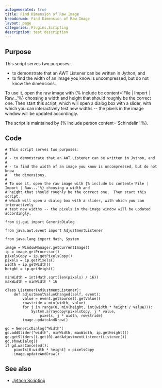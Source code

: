 ```yaml
---
autogenerated: true
title: Find Dimension of Raw Image
breadcrumb: Find Dimension of Raw Image
layout: page
categories: Plugins,Scripting
description: test description
---
```


Purpose
-------

This script serves two purposes:

-   to demonstrate that an AWT Listener can be written in Jython, and
-   to find the width of an image you know is uncompressed, but do not know the dimensions.

To use it, open the raw image with {% include bc content='File | Import | Raw...'%} choosing a width and height that should roughly be the correct one. Then start this script, which will open a dialog box with a slider, with which you can interactively test new widths -- the pixels in the image window will be updated accordingly.

The script is maintained by {% include person content='Schindelin' %}.

Code
----

    # This script serves two purposes:
    #
    # - to demonstrate that an AWT Listener can be written in Jython, and
    #
    # - to find the width of an image you know is uncompressed, but do not know
    #   the dimensions.
    #
    # To use it, open the raw image with {% include bc content='File | Import | Raw...'%} choosing a width and
    # height that should roughly be the correct one.  Then start this script,
    # which will open a dialog box with a slider, with which you can interactively
    # test new widths -- the pixels in the image window will be updated accordingly.

    from ij.gui import GenericDialog

    from java.awt.event import AdjustmentListener

    from java.lang import Math, System

    image = WindowManager.getCurrentImage()
    ip = image.getProcessor()
    pixelsCopy = ip.getPixelsCopy()
    pixels = ip.getPixels()
    width = ip.getWidth()
    height = ip.getHeight()

    minWidth = int(Math.sqrt(len(pixels) / 16))
    maxWidth = minWidth * 16

    class Listener(AdjustmentListener):
        def adjustmentValueChanged(self, event):
            value = event.getSource().getValue()
            rowstride = min(width, value)
            for j in range(0, min(height, int(width * height / value))):
                System.arraycopy(pixelsCopy, j * value,
                    pixels, j * width, rowstride)
            image.updateAndDraw()

    gd = GenericDialog("Width")
    gd.addSlider("width", minWidth, maxWidth, ip.getHeight())
    gd.getSliders().get(0).addAdjustmentListener(Listener())
    gd.showDialog()
    if gd.wasCanceled():
        pixels[0:width * height] = pixelsCopy
        image.updateAndDraw()

See also
--------

-   [Jython Scripting](Jython_Scripting )

 
